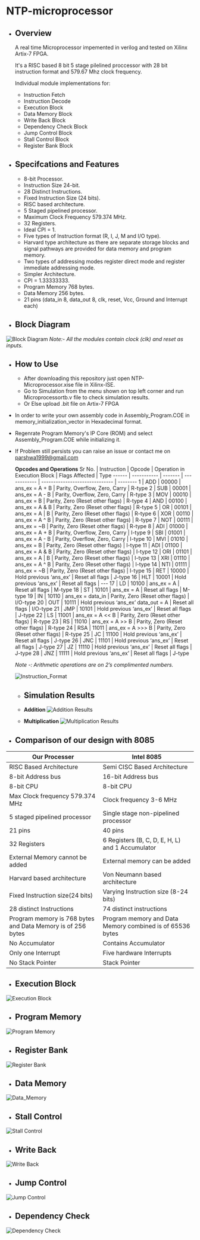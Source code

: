 # NTP-microprocessor



* ## Overview
  
  A real time Microprocessor impemented in verilog and tested on Xilinx Artix-7 FPGA.
  
  It's a RISC based 8 bit 5 stage pilelined proccessor with 28 bit instruction format and 579.67 Mhz clock frequency.
  
  Individual module implementations for:
  * Instruction Fetch
  * Instruction Decode
  * Execution Block
  * Data Memory Block
  * Write Back Block
  * Dependency Check Block
  * Jump Control Block
  * Stall Control Block
  * Register Bank Block

* ## Specifcations and Features

  * 8-bit Processor.
  * Instruction Size 24-bit.
  * 28 Distinct Instructions.
  * Fixed Instruction Size (24 bits).
  * RISC based architecture.
  * 5 Staged pipelined processor.
  * Maximum Clock Frequency 579.374 MHz.
  * 32 Registers.
  * Ideal CPI = 1.
  * Five types of Instruction format (R, I, J, M and I/O type).
  * Harvard type architecture as there are separate storage blocks and signal pathways are provided for data memory and program memory.
  * Two types of addressing modes register direct mode and register immediate addressing mode.
  * Simpler Architecture.
  * CPI = 1.33333333.
  * Program Memory 768 bytes.
  * Data Memory 256 bytes.
  * 21 pins (data_in 8, data_out 8, clk, reset, Vcc, Ground and Interrupt each)
  
* ## Block Diagram

![Block Diagram](.images/BlockDiagram.png)
*Note:- All the modules contain clock (clk) and reset as inputs.*

* ## How to Use
  * After downloading this repository just open NTP-Microprocessor.xise file in Xilinx-ISE.
  * Go to Simulation from the menu shown on top left corner and run Microprocessortb.v file to check simulation results.
  * Or Else upload .bit file on Artix-7 FPGA
  
* In order to write your own assembly code in Assembly_Program.COE in memory_initialization_vector in Hexadecimal format.
* Regenrate Program Memory's IP Core (ROM) and select Assembly_Program.COE while initializing it.
* If Problem still persists you can raise an issue or contact me on [parshwa1999@gmail.com](parshwa1999@gmail.com)

  **Opcodes and Operations**
  Sr No. | Instruction | Opcode | Operation in Execution Block | Flags Affected | Type
  ------ | ----------- | ------- | ------------ | ------------------------------ | --------
  1 | ADD | 00000 | ans_ex = A + B | Parity, Overflow, Zero, Carry | R-type
  2 | SUB | 00001 | ans_ex = A - B | Parity, Overflow, Zero, Carry | R-type
  3 | MOV | 00010 | ans_ex = B | Parity, Zero (Reset other flags) | R-type
  4 | AND | 00100 | ans_ex = A & B | Parity, Zero (Reset other flags) | R-type
  5 | OR | 00101 | ans_ex = A &#124; B | Parity, Zero (Reset other flags) | R-type
  6 | XOR | 00110 | ans_ex = A ^ B | Parity, Zero (Reset other flags) | R-type
  7 | NOT | 00111 | ans_ex = ~B | Parity, Zero (Reset other flags) | R-type
  8 | ADI | 01000 | ans_ex = A + B | Parity, Overflow, Zero, Carry | I-type
  9 | SBI | 01001 | ans_ex = A - B | Parity, Overflow, Zero, Carry | I-type
  10 | MVI | 01010 | ans_ex = B | Parity, Zero (Reset other flags) | I-type
  11 | ADI | 01100 | ans_ex = A & B | Parity, Zero (Reset other flags) | I-type
  12 | ORI | 01101 | ans_ex = A &#124; B | Parity, Zero (Reset other flags) | I-type
  13 | XRI | 01110 | ans_ex = A ^ B | Parity, Zero (Reset other flags) | I-type
  14 | NTI | 01111 | ans_ex = ~B | Parity, Zero (Reset other flags) | I-type
  15 | RET | 10000 | Hold previous ‘ans_ex’ | Reset all flags | J-type
  16 | HLT | 10001 | Hold previous ‘ans_ex’ | Reset all flags | ---
  17 | LD | 10100 | ans_ex = A | Reset all flags | M-type
  18 | ST | 10101 | ans_ex = A | Reset all flags | M-type
  19 | IN | 10110 | ans_ex = data_in | Parity, Zero (Reset other flags) | I/O-type
  20 | OUT | 10111 | Hold previous ‘ans_ex’ data_out = A | Reset all flags | I/O-type
  21 | JMP | 10101 | Hold previous ‘ans_ex’ | Reset all flags | J-type
  22 | LS | 11001 | ans_ex = A << B | Parity, Zero (Reset other flags) | R-type
  23 | RS | 11010 | ans_ex = A >> B | Parity, Zero (Reset other flags) | R-type
  24 | RSA | 11011 | ans_ex = A >>> B | Parity, Zero (Reset other flags) | R-type
  25 | JC | 11100 | Hold previous ‘ans_ex’ | Reset all flags | J-type
  26 | JNC | 11101 | Hold previous ‘ans_ex’ | Reset all flags | J-type
  27 | JZ | 11110 | Hold previous ‘ans_ex’ | Reset all flags | J-type
  28 | JNZ | 11111 | Hold previous ‘ans_ex’ | Reset all flags | J-type
  
  *Note -: Arithmetic operations are on 2’s complimented numbers.*
  
  ![Instruction_Format](.images/Instruction_Format.png)

  * ## Simulation Results

  * **Addition**
    ![Addition Results](.images/Addition.png)
 
  * **Multiplication**
    ![Multiplication Results](.images/Multiplication.png)
    

* ## Comparison of our design with 8085

Our Processer | Intel 8085
------------- | ----------
RISC Based Architecture | Semi CISC Based Architecture
8-bit Address bus | 16-bit Address bus
8-bit CPU | 8-bit CPU
Max Clock frequency 579.374 MHz | Clock frequency 3-6 MHz
5 staged pipelined processor | Single stage non-pipelined processor
21 pins | 40 pins
32 Registers | 6 Registers (B, C, D, E, H, L) and 1 Accumulator
External Memory cannot be added | External memory can be added
Harvard based architecture | Von Neumann based architecture
Fixed Instruction size(24 bits) | Varying Instruction size (8-24 bits)
28 distinct Instructions | 74 distinct instructions
Program memory is 768 bytes and Data Memory is of 256 bytes | Program memory and Data Memory combined is of 65536 bytes
No Accumulator | Contains Accumulator
Only one Interrupt | Five hardware Interrupts
No Stack Pointer | Stack Pointer

* ## Execution Block

![Execution Block](.images/Execution_Block.png)

* ## Program Memory

![Program Memory](.images/Program_Memory.png)

* ## Register Bank

![Register Bank](.images/Register_Bank.png)

* ## Data Memory

![Data_Memory](.images/Data_Memory.png)

* ## Stall Control

![Stall Control](.images/Stall_Control.png)

* ## Write Back

![Write Back](.images/Write_Back.png)

* ## Jump Control

![Jump Control](.images/Jump_Control.png)

* ## Dependency Check

![Dependency Check](.images/Dependency_Check.png)



